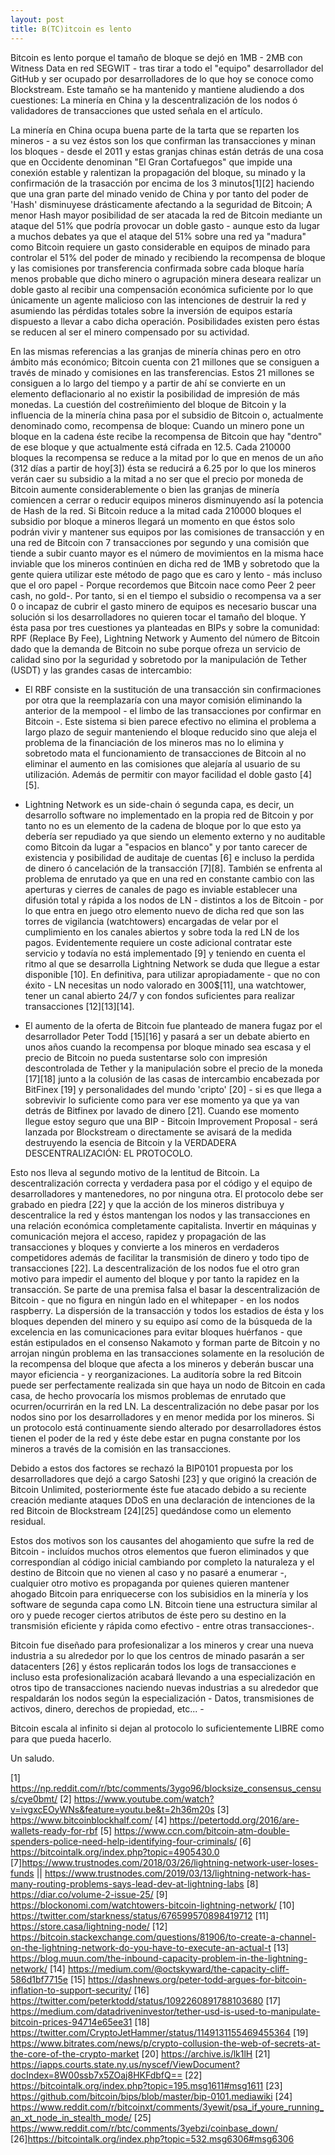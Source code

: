 ```yaml
---
layout: post
title: B(TC)itcoin es lento
---
```


Bitcoin es lento porque el tamaño de bloque se dejó en 1MB - 2MB con Witness Data en red SEGWIT - tras tirar a todo el "equipo" desarrollador del GitHub y ser ocupado por desarrolladores de lo que hoy se conoce como Blockstream. 
Este tamaño se ha mantenido y mantiene aludiendo a dos cuestiones: La minería en China y la descentralización de los nodos ó validadores de transacciones que usted señala en el artículo. 

La minería en China ocupa buena parte de la tarta que se reparten los mineros - a su vez éstos son los que confirman las transacciones y minan los bloques - desde el 2011 y estas granjas chinas están detrás de una cosa que en Occidente denominan "El Gran Cortafuegos" que impide una conexión estable y ralentizan la propagación del bloque, su minado y la confirmación de la trasacción por encima de los 3 minutos[1][2] haciendo que una gran parte del minado venido de China y por tanto del poder de 'Hash' disminuyese drásticamente afectando a la seguridad de Bitcoin; A menor Hash mayor posibilidad de ser atacada la red de Bitcoin mediante un ataque del 51% que podría provocar un doble gasto - aunque esto da lugar a muchos debates ya que el ataque del 51% sobre una red ya "madura" como Bitcoin requiere un gasto considerable en equipos de minado para controlar el 51% del poder de minado y recibiendo la recompensa de bloque y las comisiones por transferencia confirmada sobre cada bloque haría menos probable que dicho minero o agrupación minera deseara realizar un doble gasto al recibir una compensación económica suficiente por lo que únicamente un agente malicioso con las intenciones de destruir la red y asumiendo las pérdidas totales sobre la inversión de equipos estaría dispuesto a llevar a cabo dicha operación. Posibilidades existen pero éstas se reducen al ser el minero compensado por su actividad. 

En las mismas referencias a las granjas de minería chinas pero en otro ámbito más económico; Bitcoin cuenta con 21 millones que se consiguen a través de minado y comisiones en las transferencias. Estos 21 millones se consiguen a lo largo del tiempo y a partir de ahí se convierte en un elemento deflacionario al no existir la posibilidad de impresión de más monedas. La cuestión del costreñimiento del bloque de Bitcoin y la influencia de la minería china pasa por el subsidio de Bitcoin o, actualmente denominado como, recompensa de bloque: Cuando un minero pone un bloque en la cadena éste recibe la recompensa de Bitcoin que hay "dentro" de ese bloque y que actualmente está cifrada en 12.5. Cada 210000 bloques la recompensa se reduce a la mitad por lo que en menos de un año (312 días a partir de hoy[3]) ésta se reducirá a 6.25 por lo que los mineros verán caer su subsidio a la mitad a no ser que el precio por moneda de Bitcoin aumente considerablemente o bien las granjas de minería comiencen a cerrar o reducir equipos mineros disminuyendo así la potencia de Hash de la red. Si Bitcoin reduce a la mitad cada 210000 bloques el subsidio por bloque a mineros llegará un momento en que éstos solo podrán vivir y mantener sus equipos por las comisiones de transacción y en una red de Bitcoin con 7 transacciones por segundo y una comisión que tiende a subir cuanto mayor es el número de movimientos en la misma hace inviable que los mineros continúen en dicha red de 1MB y sobretodo que la gente quiera utilizar este método de pago que es caro y lento - más incluso que el oro papel - Porque recordemos que Bitcoin nace como Peer 2 peer cash, no gold-. 
Por tanto, si en el tiempo el subsidio o recompensa va a ser 0 o incapaz de cubrir el gasto minero de equipos es necesario buscar una solución si los desarrolladores no quieren tocar el tamaño del bloque. Y ésta pasa por tres cuestiones ya planteadas en BIPs y sobre la comunidad: RPF (Replace By Fee), Lightning Network y Aumento del número de Bitcoin dado que la demanda de Bitcoin no sube porque ofreza un servicio de calidad sino por la seguridad y sobretodo por la manipulación de Tether (USDT) y las grandes casas de intercambio:  

 - El RBF consiste en la sustitución de una transacción sin confirmaciones por otra que la reemplazaría con una mayor comisión eliminando la anterior de la mempool - el limbo de las transacciones por confirmar en Bitcoin -. Este sistema si bien parece efectivo no elimina el problema a largo plazo de seguir manteniendo el bloque reducido sino que aleja el problema de la financiación de los mineros mas no lo elimina y sobretodo mata el funcionamiento de transacciones de Bitcoin al no eliminar el aumento en las comisiones que alejaría al usuario de su utilización. Además de permitir con mayor facilidad el doble gasto [4][5].

 - Lightning Network es un side-chain ó segunda capa, es decir, un desarrollo software no implementado en la propia red de Bitcoin y por tanto no es un elemento de la cadena de bloque por lo que esto ya debería ser repudiado ya que siendo un elemento externo y no auditable como Bitcoin da lugar a "espacios en blanco" y por tanto carecer de existencia y posibilidad de auditaje de cuentas [6] e incluso la perdida de dinero ó cancelación de la transacción [7][8]. También se enfrenta al problema de enrutado ya que en una red en constante cambio con las aperturas y cierres de canales de pago es inviable establecer una difusión total y rápida a los nodos de LN - distintos a los de Bitcoin - por lo que entra en juego otro elemento nuevo de dicha red que son las torres de vigilancia (watchtowers) encargadas de velar por el cumplimiento en los canales abiertos y sobre toda la red LN de los pagos. Evidentemente requiere un coste adicional contratar este servicio y todavía no está implementado [9] y teniendo en cuenta el ritmo al que se desarrolla Lightning Network se duda que llegue a estar disponible [10]. En definitiva, para utilizar apropiadamente - que no con éxito - LN necesitas un nodo valorado en 300$[11], una watchtower, tener un canal abierto 24/7 y con fondos suficientes para realizar transacciones [12][13][14].

 - El aumento de la oferta de Bitcoin fue planteado de manera fugaz por el desarrollador Peter Todd [15][16] y pasará a ser un debate abierto en unos años cuando la recompensa por bloque minado sea escasa y el precio de Bitcoin no pueda sustentarse solo con impresión descontrolada de Tether y la manipulación sobre el precio de la moneda [17][18] junto a la colusión de las casas de intercambio encabezada por BitFinex [19] y personalidades del mundo 'cripto' [20] - si es que llega a sobrevivir lo suficiente como para ver ese momento ya que ya van detrás de Bitfinex por lavado de dinero [21]. Cuando ese momento llegue estoy seguro que una BIP - Bitcoin Improvement Proposal - será lanzada por Blockstream o directamente se avisará de la medida destruyendo la esencia de Bitcoin y la VERDADERA DESCENTRALIZACIÓN: EL PROTOCOLO.

Esto nos lleva al segundo motivo de la lentitud de Bitcoin. La descentralización correcta y verdadera pasa por el código y el equipo de desarrolladores y mantenedores, no por ninguna otra. El protocolo debe ser grabado en piedra [22] y que la acción de los mineros distribuya y descentralice la red y éstos mantengan los nodos y las transacciones en una relación económica completamente capitalista. Invertir en máquinas y comunicación mejora el acceso, rapidez y propagación de las transacciones y bloques y convierte a los mineros en verdaderos competidores además de facilitar la transmisión de dinero y todo tipo de transacciones [22].
La descentralización de los nodos fue el otro gran motivo para impedir el aumento del bloque y por tanto la rapidez en la transacción. Se parte de una premisa falsa el basar la descentralización de Bitcoin - que no figura en ningún lado en el whitepaper - en los nodos raspberry. La dispersión de la transacción y todos los estadios de ésta y los bloques dependen del minero y su equipo así como de la búsqueda de la excelencia en las comunicaciones para evitar bloques huérfanos - que están estipulados en el consenso Nakamoto y forman parte de Bitcoin y no arrojan ningún problema en las transacciones solamente en la resolución de la recompensa del bloque que afecta a los mineros y deberán buscar una mayor eficiencia - y reorganizaciones. La auditoría sobre la red Bitcoin puede ser perfectamente realizada sin que haya un nodo de Bitcoin en cada casa, de hecho provocaría los mismos problemas de enrutado que ocurren/ocurrirán en la red LN.
La descentralización no debe pasar por los nodos sino por los desarrolladores y en menor medida por los mineros. Si un protocolo está continuamente siendo alterado por desarrolladores éstos tienen el poder de la red y éste debe estar en pugna constante por los mineros a través de la comisión en las transacciones.

Debido a estos dos factores se rechazó la BIP0101 propuesta por los desarrolladores que dejó a cargo Satoshi [23] y que originó la creación de Bitcoin Unlimited, posteriormente éste fue atacado debido a su reciente creación mediante ataques DDoS en una declaración de intenciones de la red Bitcoin de Blockstream [24][25] quedándose como un elemento residual.

Estos dos motivos son los causantes del ahogamiento que sufre la red de Bitcoin - incluídos muchos otros elementos que fueron eliminados y que correspondían al código inicial cambiando por completo la naturaleza y el destino de Bitcoin que no vienen al caso y no pasaré a enumerar -, cualquier otro motivo es propaganda por quienes quieren mantener ahogado Bitcoin para enriquecerse con los subisidios en la minería y los software de segunda capa como LN. Bitcoin tiene una estructura similar al oro y puede recoger ciertos atributos de éste pero su destino en la transmisión eficiente y rápida como efectivo - entre otras transacciones-.

Bitcoin fue diseñado para profesionalizar a los mineros y crear una nueva industria a su alrededor por lo que los centros de minado pasarán a ser datacenters [26] y éstos replicarán todos los logs de transacciones e incluso esta profesionalización acabará llevando a una especialización en otros tipo de transacciones naciendo nuevas industrias a su alrededor que respaldarán los nodos según la especialización - Datos, transmisiones de activos, dinero, derechos de propiedad, etc... - 

Bitcoin escala al infinito si dejan al protocolo lo suficientemente LIBRE como para que pueda hacerlo. 

Un saludo.

[1] https://np.reddit.com/r/btc/comments/3ygo96/blocksize_consensus_census/cye0bmt/
[2] https://www.youtube.com/watch?v=ivgxcEOyWNs&feature=youtu.be&t=2h36m20s
[3] https://www.bitcoinblockhalf.com/
[4] https://petertodd.org/2016/are-wallets-ready-for-rbf
[5] https://www.ccn.com/bitcoin-atm-double-spenders-police-need-help-identifying-four-criminals/
[6] https://bitcointalk.org/index.php?topic=4905430.0
[7]https://www.trustnodes.com/2018/03/26/lightning-network-user-loses-funds || https://www.trustnodes.com/2019/03/13/lightning-network-has-many-routing-problems-says-lead-dev-at-lightning-labs
[8] https://diar.co/volume-2-issue-25/
[9] https://blockonomi.com/watchtowers-bitcoin-lightning-network/
[10] https://twitter.com/starkness/status/676599570898419712
[11] https://store.casa/lightning-node/
[12] https://bitcoin.stackexchange.com/questions/81906/to-create-a-channel-on-the-lightning-network-do-you-have-to-execute-an-actual-t
[13] https://blog.muun.com/the-inbound-capacity-problem-in-the-lightning-network/
[14] https://medium.com/@octskyward/the-capacity-cliff-586d1bf7715e
[15] https://dashnews.org/peter-todd-argues-for-bitcoin-inflation-to-support-security/
[16] https://twitter.com/peterktodd/status/1092260891788103680
[17] https://medium.com/datadriveninvestor/tether-usd-is-used-to-manipulate-bitcoin-prices-94714e65ee31
[18] https://twitter.com/CryptoJetHammer/status/1149131155469455364
[19] https://www.bitrates.com/news/p/crypto-collusion-the-web-of-secrets-at-the-core-of-the-crypto-market
[20] https://archive.is/lk1lH
[21] https://iapps.courts.state.ny.us/nyscef/ViewDocument?docIndex=8W00ssb7x5ZOaj8HKFdbfQ==
[22] https://bitcointalk.org/index.php?topic=195.msg1611#msg1611
[23] https://github.com/bitcoin/bips/blob/master/bip-0101.mediawiki
[24] https://www.reddit.com/r/bitcoinxt/comments/3yewit/psa_if_youre_running_an_xt_node_in_stealth_mode/
[25] https://www.reddit.com/r/btc/comments/3yebzi/coinbase_down/
[26]https://bitcointalk.org/index.php?topic=532.msg6306#msg6306

